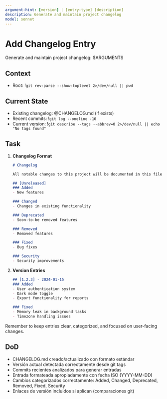```yaml
---
argument-hint: [version] | [entry-type] [description]
description: Generate and maintain project changelog
model: sonnet
---
```


# Add Changelog Entry

Generate and maintain project changelog: $ARGUMENTS

## Context
- Root: !`git rev-parse --show-toplevel 2>/dev/null || pwd`

## Current State

- Existing changelog: @CHANGELOG.md (if exists)
- Recent commits: !`git log --oneline -10`
- Current version: !`git describe --tags --abbrev=0 2>/dev/null || echo "No tags found"`

## Task

1. **Changelog Format**
   ```markdown
   # Changelog
   
   All notable changes to this project will be documented in this file.
   
   ## [Unreleased]
   ### Added
   - New features
   
   ### Changed
   - Changes in existing functionality
   
   ### Deprecated
   - Soon-to-be removed features
   
   ### Removed
   - Removed features
   
   ### Fixed
   - Bug fixes
   
   ### Security
   - Security improvements
   ```

2. **Version Entries**
   ```markdown
   ## [1.2.3] - 2024-01-15
   ### Added
   - User authentication system
   - Dark mode toggle
   - Export functionality for reports
   
   ### Fixed
   - Memory leak in background tasks
   - Timezone handling issues
   ```

Remember to keep entries clear, categorized, and focused on user-facing changes.

## DoD
- CHANGELOG.md creado/actualizado con formato estándar
- Versión actual detectada correctamente desde git tags
- Commits recientes analizados para generar entradas
- Entrada formateada apropiadamente con fecha ISO (YYYY-MM-DD)
- Cambios categorizados correctamente: Added, Changed, Deprecated, Removed, Fixed, Security
- Enlaces de versión incluidos si aplican (comparaciones git)